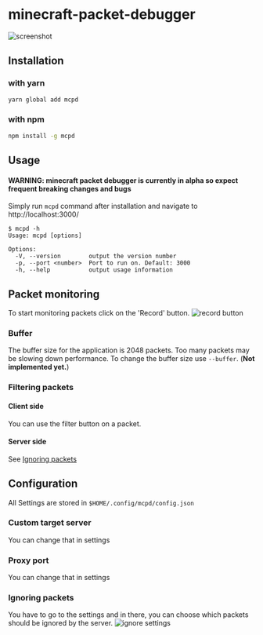 # minecraft-packet-debugger
![screenshot](https://i.imgur.com/wFDjg2Q.png)

## Installation
### with yarn
```sh
yarn global add mcpd
```

### with npm
```sh
npm install -g mcpd
```

## Usage
#### WARNING: minecraft packet debugger is currently in alpha so expect frequent breaking changes and bugs
Simply run `mcpd` command after installation and navigate to http://localhost:3000/
```shell script
$ mcpd -h
Usage: mcpd [options]

Options:
  -V, --version        output the version number
  -p, --port <number>  Port to run on. Default: 3000
  -h, --help           output usage information
```


## Packet monitoring
To start monitoring packets click on the 'Record' button.
![record button](https://i.imgur.com/7mQplLu.png)

### Buffer
The buffer size for the application is 2048 packets. Too many packets may be slowing down performance. To change the buffer size use `--buffer`. (**Not implemented yet.**)

### Filtering packets
#### Client side
You can use the filter button on a packet.

#### Server side
See [Ignoring packets](#Ignoring-packets)


## Configuration
All Settings are stored in `$HOME/.config/mcpd/config.json`

### Custom target server
You can change that in settings

### Proxy port
You can change that in settings

### Ignoring packets
You have to go to the settings and in there, you can choose which packets should be ignored by the server.
![ignore settings](https://i.imgur.com/YHInhe5.png)
